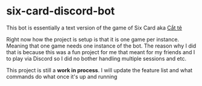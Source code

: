 # six-card-discord-bot

This bot is essentially a text version of the game of Six Card aka [Cắt tê](https://en.wikipedia.org/wiki/C%E1%BA%AFt_t%C3%AA "Cắt tê")

Right now how the project is setup is that it is one game per instance. Meaning that one game needs one instance of the bot. The reason why I did that is because this was a fun project for me that meant for my friends and I to play via Discord so I did no bother handling multiple sessions and etc.

This project is still a **work in process**. I will update the feature list and what commands do what once it's up and running
